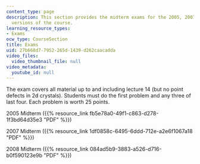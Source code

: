 ```yaml
---
content_type: page
description: This section provides the midterm exams for the 2005, 2007, and 2008
  versions of the course.
learning_resource_types:
- Exams
ocw_type: CourseSection
title: Exams
uid: 27b668d7-7952-265d-1439-d262caacadda
video_files:
  video_thumbnail_file: null
video_metadata:
  youtube_id: null
---
```


The exam covers all material up to and including lecture 14 (but no point defects in 2d crystals). Students must do the first problem and any three of last four. Each problem is worth 25 points.

2005 Midterm ({{% resource_link fb5e78a0-49f1-c863-d278-1f3bd64d35e3 "PDF" %}})

2007 Midterm ({{% resource_link 1df0858c-6495-6ddd-712e-a2e6f1067a18 "PDF" %}})

2008 Midterm ({{% resource_link 084ad5b9-3883-a526-d716-b0f590123e9b "PDF" %}})